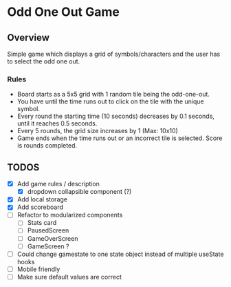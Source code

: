 # Odd One Out Game

## Overview

Simple game which displays a grid of symbols/characters and the user has to select the odd one out.

### Rules

- Board starts as a 5x5 grid with 1 random tile being the odd-one-out.
- You have until the time runs out to click on the tile with the unique symbol.
- Every round the starting time (10 seconds) decreases by 0.1 seconds, until it reaches 0.5 seconds.
- Every 5 rounds, the grid size increases by 1 (Max: 10x10)
- Game ends when the time runs out or an incorrect tile is selected. Score is rounds completed.

## TODOS

- [x] Add game rules / description
  - [x] dropdown collapsible component (?)
- [x] Add local storage
- [x] Add scoreboard
- [ ] Refactor to modularized components
  - [ ] Stats card
  - [ ] PausedScreen
  - [ ] GameOverScreen
  - [ ] GameScreen ?
- [ ] Could change gamestate to one state object instead of multiple useState hooks
- [ ] Mobile friendly
- [ ] Make sure default values are correct

